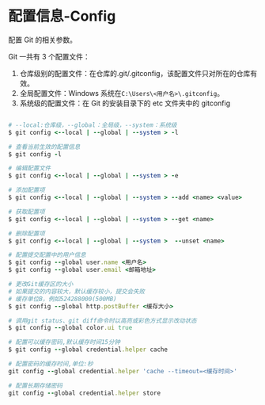 # 配置信息-Config

配置 Git 的相关参数。

Git 一共有 3 个配置文件：

1. 仓库级别的配置文件：在仓库的.git/.gitconfig，该配置文件只对所在的仓库有效。
2. 全局配置文件：Windows 系统在`C:\Users\<用户名>\.gitconfig`。
3. 系统级的配置文件：在 Git 的安装目录下的 etc 文件夹中的 gitconfig

```ruby

# --local:仓库级，--global：全局级，--system：系统级
$ git config <--local | --global | --system > -l

# 查看当前生效的配置信息
$ git config -l

# 编辑配置文件
$ git config <--local | --global | --system > -e

# 添加配置项
$ git config <--local | --global | --system > --add <name> <value>

# 获取配置项
$ git config <--local | --global | --system > --get <name>

# 删除配置项
$ git config <--local | --global | --system >  --unset <name>

# 配置提交配置中的用户信息
$ git config --global user.name <用户名>
$ git config --global user.email <邮箱地址>

# 更改Git缓存区的大小
# 如果提交的内容较大，默认缓存较小，提交会失败
# 缓存单位B，例如524288000(500MB)
$ git config --global http.postBuffer <缓存大小>

# 调用git status、git diff命令时以高亮或彩色方式显示改动状态
$ git config --global color.ui true

# 配置可以缓存密码,默认缓存时间15分钟
$ git config --global credential.helper cache

# 配置密码的缓存时间,单位:秒
git config --global credential.helper 'cache --timeout=<缓存时间>'

# 配置长期存储密码
git config --global credential.helper store

```
